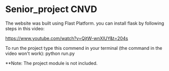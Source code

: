 # Senior_project CNVD

The website was built using Flast Platform.
you can install flask by following steps in this video:

https://www.youtube.com/watch?v=QjtW-wnXlUY&t=204s

To run the project type this commend in your terminal (the command in the video won't work):
python run.py

**Note: The project module is not included. 
 
